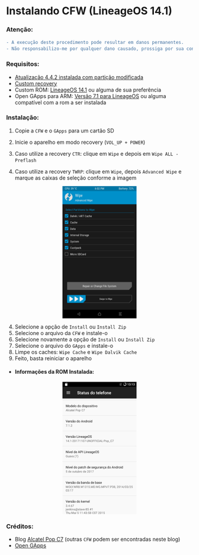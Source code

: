 
# Instalando CFW (LineageOS 14.1)

### Atenção:
```diff
- A execução deste procedimento pode resultar em danos permanentes. 
- Não responsabilizo-me por qualquer dano causado, prossiga por sua conta e risco.
```
### Requisitos:

- <a href="/UPDATE_MOD_OFW.md">Atualização 4.4.2 instalada com partição modificada</a>
- <a href="">Custom recovery</a>
- Custom ROM: <a href="">LineageOS 14.1</a> ou alguma de sua preferência
- Open GApps para ARM: <a href="">Versão 7.1 para LineageOS</a> ou alguma compatível com a rom a ser instalada

### Instalação:

1. Copie a ```CFW``` e o ```GApps``` para um cartão SD
2. Inicie o aparelho em modo recovery (```VOL_UP + POWER```)
3. Caso utilize a recovery ```CTR```: clique em ```Wipe``` e depois em ```Wipe ALL - Preflash```
  
3. Caso utilize a recovery ```TWRP```: clique em ```Wipe```, depois ```Advanced Wipe``` e marque as caixas de seleção conforme a imagem

<p align="center"><img align="center" width="200" src="/Imagens/INSCFW-01.png"/></p>

4. Selecione a opção de ```Install``` ou ```Install Zip```
5. Selecione o arquivo da ```CFW``` e instale-o
6. Selecione novamente a opção de ```Install``` ou ```Install Zip```
7. Selecione o arquivo do ```GApps``` e instale-o
8. Limpe os caches: ```Wipe Cache``` e ```Wipe Dalvik Cache```
9. Feito, basta reiniciar o aparelho

- #### Informações da ROM Instalada:

<p align="center"><img align="center" width="200" src="/Imagens/INSCFW-02.png"/></p>

### Créditos:
- Blog <a href="https://alpopc7roms.blogspot.com/2018/12/los-141-lineage-os-nougat-712-estable.html">Alcatel Pop C7</a> 
(outras ```CFW``` podem ser encontradas neste blog)
- <a href="https://opengapps.org/">Open GApps</a>

